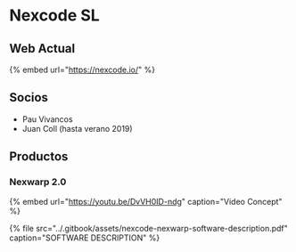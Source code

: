 # Nexcode SL

## Web Actual

{% embed url="https://nexcode.io/" %}

## Socios

* Pau Vivancos
* Juan Coll \(hasta verano 2019\)

## Productos

### Nexwarp 2.0

{% embed url="https://youtu.be/DvVH0ID-ndg" caption="Video Concept" %}

{% file src="../.gitbook/assets/nexcode-nexwarp-software-description.pdf" caption="SOFTWARE DESCRIPTION" %}



